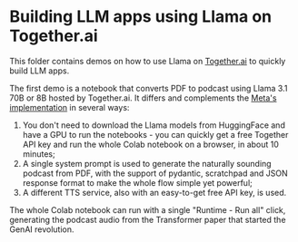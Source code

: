 # Building LLM apps using Llama on Together.ai

This folder contains demos on how to use Llama on [Together.ai](https://www.together.ai/) to quickly build LLM apps.

The first demo is a notebook that converts PDF to podcast using Llama 3.1 70B or 8B hosted by Together.ai. It differs and complements the [Meta's implementation](https://github.com/meta-llama/llama-recipes/tree/main/recipes/quickstart/NotebookLlama) in several ways:

1. You don't need to download the Llama models from HuggingFace and have a GPU to run the notebooks - you can quickly get a free Together API key and run the whole Colab notebook on a browser, in about 10 minutes;
2. A single system prompt is used to generate the naturally sounding podcast from PDF, with the support of pydantic, scratchpad and JSON response format to make the whole flow simple yet powerful;
3. A different TTS service, also with an easy-to-get free API key, is used.

The whole Colab notebook can run with a single "Runtime - Run all" click, generating the podcast audio from the Transformer paper that started the GenAI revolution. 

 
